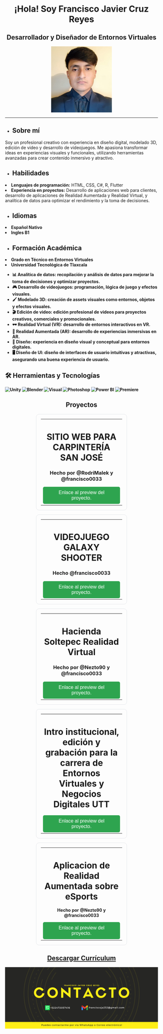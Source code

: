 <h1 align="center">¡Hola! Soy Francisco Javier Cruz Reyes</h1>
<h2 align="center">Desarrollador y Diseñador de Entornos Virtuales</h2>

<p align="center"><img src="https://github.com/francisco0033/francisco0033/blob/main/logo.jpg" alt="Logo personal" width="200"/></p>

---
<ul>
    <li>
        <h2><strong>Sobre mí</strong></h2>
    </li>
</ul>
Soy un profesional creativo con experiencia en diseño digital, modelado 3D, edición de video y desarrollo de videojuegos. Me apasiona transformar ideas en experiencias visuales y funcionales, utilizando herramientas avanzadas para crear contenido inmersivo y atractivo.
<ul>
    <li><h2><strong>Habilidades</strong></h2></li>
</ul>
            <li><strong>Lenguajes de programación:</strong> HTML, CSS, C#, R, Flutter</li>
            <li><strong>Experiencia en proyectos:</strong> Desarrollo de aplicaciones web para clientes, desarrollo de aplicaciones de Realidad Aumentada y Realidad Virtual, y analítica de datos para optimizar el rendimiento y la toma de decisiones.</li>
        <ul>
    <li><h2><strong>Idiomas</strong></h2>
        </ul>
            <li><strong>Español Nativo</li>
            <li><strong>Ingles B1</li>
        <ul>
    <li><h2><strong>Formación Académica</strong></h2>
        </ul>
            <li>Grado en Técnico en Entornos Virtuales</li>
            <li>Universidad Tecnológica de Tlaxcala</li>



<ul>
    <li><strong>📊 Analítica de datos</strong>: recopilación y análisis de datos para mejorar la toma de decisiones y optimizar proyectos.</li>
    <li><strong>🎮 Desarrollo de videojuegos</strong>: programación, lógica de juego y efectos visuales.</li>
    <li><strong>🖌️ Modelado 3D</strong>: creación de assets visuales como entornos, objetos y efectos visuales.</li>
    <li><strong>🎬 Edición de video</strong>: edición profesional de videos para proyectos creativos, comerciales y promocionales.</li>
    <li><strong>🕶️ Realidad Virtual (VR)</strong>: desarrollo de entornos interactivos en VR.</li>
    <li><strong>📱 Realidad Aumentada (AR)</strong>: desarrollo de experiencias inmersivas en AR.</li>
    <li><strong>🎨 Diseño</strong>: experiencia en diseño visual y conceptual para entornos digitales.</li>
    <li><strong>🖥️ Diseño de UI</strong>: diseño de interfaces de usuario intuitivas y atractivas, asegurando una buena experiencia de usuario.</li>
</ul>

<h2>🛠️ Herramientas y Tecnologías</h2>

<div>
    <img src="https://img.shields.io/badge/Engine-Unity-blue" alt="Unity">
    <img src="https://img.shields.io/badge/3D-Blender-orange" alt="Blender">
    <img src="https://img.shields.io/badge/Code-VisualStudioCode-blue" alt="Visual">
    <img src="https://img.shields.io/badge/Adobe-Photoshop-orange" alt="Photoshop">
    <img src="https://img.shields.io/badge/Microsoft-PowerBI-blue" alt="Power BI">
    <img src="https://img.shields.io/badge/Adobe-Premiere-orange" alt="Premiere">
</div>




<h2 align="center">Proyectos</h2>
<div align="center">
  <table style="border: 1px solid #e1e4e8; border-radius: 10px; padding: 15px; width: 300px; text-align: center;">
    <tr>
      <td>
        <h1>SITIO WEB PARA CARPINTERÍA SAN JOSÉ</h1>
        <h3>Hecho por @RodriMalek y @francisco0033</h3>
        <p></p>
        <a href="https://drive.google.com/file/d/1X_Yu_1sgYnIZGW-W6zOXA2mTJKanuApB/view?usp=sharing" style="text-decoration: none;">
          <button style="background-color: #2ea44f; color: white; padding: 10px 20px; border: none; border-radius: 5px; font-size: 16px; cursor: pointer;">
            Enlace al preview del proyecto.
          </button>
        </a>
      </td>
    </tr>
  </table>
</div>

 <div align="center">
  <table style="border: 1px solid #e1e4e8; border-radius: 10px; padding: 15px; width: 300px; text-align: center;">
    <tr>
      <td>
        <h1>VIDEOJUEGO GALAXY SHOOTER</h1>
        <h3>Hecho @francisco0033</h3>
        <p></p>
        <a href="https://drive.google.com/file/d/1XzqU9AIkp7NbdX-_3t-7QD28GJo6CD5Q/view?usp=sharing" style="text-decoration: none;">
          <button style="background-color: #2ea44f; color: white; padding: 10px 20px; border: none; border-radius: 5px; font-size: 16px; cursor: pointer;">
            Enlace al preview del proyecto.
          </button>
        </a>
      </td>
    </tr>
  </table>
</div>

<div align="center">
  <table style="border: 1px solid #e1e4e8; border-radius: 10px; padding: 15px; width: 300px; text-align: center;">
    <tr>
      <td>
        <h1>Hacienda Soltepec Realidad Virtual</h1>
        <h3>Hecho por @Nezto90 y @francisco0033</h3>
        <p></p>
        <a href="https://drive.google.com/file/d/1gzKYu2G3_fdvZ7gML6NW5ANZEri1ydaw/view?usp=sharing" style="text-decoration: none;">
          <button style="background-color: #2ea44f; color: white; padding: 10px 20px; border: none; border-radius: 5px; font-size: 16px; cursor: pointer;">
            Enlace al preview del proyecto.
          </button>
        </a>
      </td>
    </tr>
  </table>
</div>

<div align="center">
  <table style="border: 1px solid #e1e4e8; border-radius: 10px; padding: 15px; width: 300px; text-align: center;">
    <tr>
      <td>
        <h1>Intro institucional, edición y grabación para la carrera de Entornos Virtuales y Negocios Digitales UTT</h1>
        <p></p>
        <a href="https://drive.google.com/file/d/1ycq1tdBCLJSkA1K5F_Z2994Tj05yxaZx/view?usp=sharing" style="text-decoration: none;">
          <button style="background-color: #2ea44f; color: white; padding: 10px 20px; border: none; border-radius: 5px; font-size: 16px; cursor: pointer;">
            Enlace al preview del proyecto.
          </button>
        </a>
      </td>
    </tr>
  </table>
</div>

<div align="center">
  <table style="border: 1px solid #e1e4e8; border-radius: 10px; padding: 15px; width: 300px; text-align: center;">
    <tr>
      <td>
        <h1>Aplicacion de Realidad Aumentada sobre eSports</h1>
        <p>Hecho por @Nezto90 y @francisco0033</p>
        <a href="https://drive.google.com/file/d/1UV--vBy9vm77uwQ23eQmFENtbuC1Rqm1/view?usp=sharing" style="text-decoration: none;">
          <button style="background-color: #2ea44f; color: white; padding: 10px 20px; border: none; border-radius: 5px; font-size: 16px; cursor: pointer;">
            Enlace al preview del proyecto.
          </button>
        </a>
      </td>
    </tr>
  </table>
</div>


<h2 align="center"><a href="https://github.com/francisco0033/francisco0033/blob/main/Curriculum_Francisco_Cruz.pdf" download="Curriculum_Francisco_Cruz">Descargar Currículum</a></h2>


<p align="center"><img src="https://github.com/francisco0033/francisco0033/blob/main/banner.png" alt="Banner profesional"/></p>
